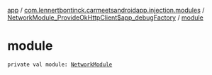 [app](../../index.md) / [com.lennertbontinck.carmeetsandroidapp.injection.modules](../index.md) / [NetworkModule_ProvideOkHttpClient$app_debugFactory](index.md) / [module](./module.md)

# module

`private val module: `[`NetworkModule`](../-network-module/index.md)